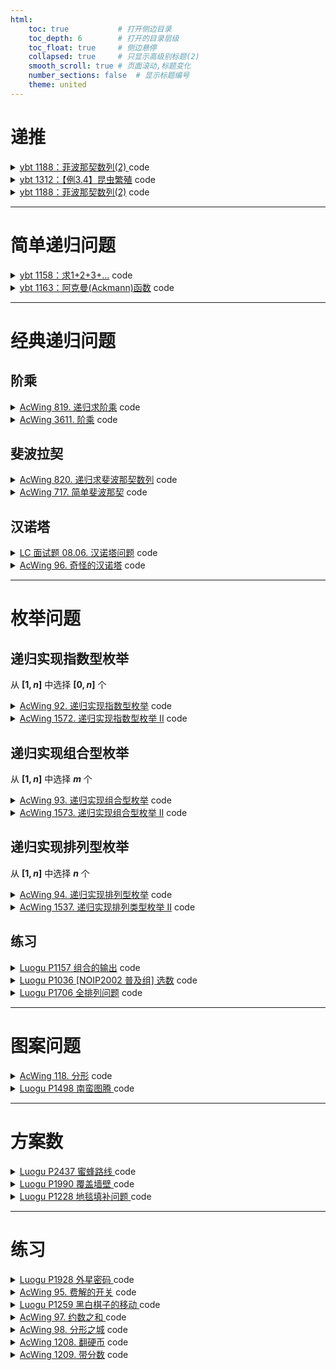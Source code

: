 ```yaml
---
html:
    toc: true           # 打开侧边目录
    toc_depth: 6        # 打开的目录层级
    toc_float: true     # 侧边悬停
    collapsed: true     # 只显示高级别标题(2)
    smooth_scroll: true # 页面滚动,标题变化
    number_sections: false  # 显示标题编号
    theme: united
--- 
```


# 递推

<details><summary><a href="http://ybt.ssoier.cn:8088/problem_show.php?pid=1188" target="_blank">ybt 1188：菲波那契数列(2)
</a> code</summary>

```cpp
#include <iostream>
using namespace std;

const int N=1e6+10;

int f[N];

int main(){
	f[1] = f[2] = 1;
	for(int i=3; i<=1e6; i++)
		f[i] = (f[i-2] + f[i-1])%1000;
	int n; cin>>n;
	while(n--){
		int x; cin>>x;
		cout<<f[x]<<"\n";
	}
	return 0;
}
```
</details>

<details><summary><a href="http://ybt.ssoier.cn:8088/problem_show.php?pid=1312" target="_blank">ybt 1312：【例3.4】昆虫繁殖</a> code</summary>

```cpp
#include <iostream>
using namespace std;

typedef long long LL;

const int N=60;

LL a[N], b[N];	// 第 i 个月的成虫数量和虫卵数量
int x, y, z;

int main(){
	cin>>x>>y>>z;
	for(int i=1; i<=x; i++) a[i]=1;	// 前 x 个月都只有1对成虫
	for(int i=x+1; i<=z+1; i++){
		b[i] = a[i-x] * y;		// 产生多少个虫卵
		a[i] = a[i-1] + b[i-2];	// 成虫数量
	}

	cout<<a[z+1];
	return 0;
}
```
</details>




<details><summary><a href="http://ybt.ssoier.cn:8088/problem_show.php?pid=1188" target="_blank">ybt 1188：菲波那契数列(2)</a> code</summary>

```cpp

```
</details>

---

# 简单递归问题

<details><summary><a href="http://ybt.ssoier.cn:8088/problem_show.php?pid=1158" target="_blank">ybt 1158：求1+2+3+...</a> code</summary>

```cpp
#include <iostream>
using namespace std;

int n;

int sum(int k){	// sum求 k + (k-1) + (k-2) + ... + 1 的和
	if(k==1) return 1;
	return k + sum(k-1);
}

int main(){
	cin>>n;
	cout<<sum(n);
	return 0;
}
```
</details>

<details><summary><a href="http://ybt.ssoier.cn:8088/problem_show.php?pid=1163" target="_blank">ybt 1163：阿克曼(Ackmann)函数</a> code</summary>

```cpp
#include <iostream>
using namespace std;

const int N=1;

int akm(int m, int n){
	if(m==0) return n+1;
	if(m>0 && n==0) return akm(m-1, 1);
	if(m>0 && n>0) return akm(m-1, akm(m, n-1));
}

int main(){
	int m, n; cin>>m>>n;
	cout<<akm(m, n);
	return 0;
}
```
</details>


---



# 经典递归问题

## 阶乘

<details><summary><a href="https://www.acwing.com/problem/content/821/" target="_blank">AcWing 819. 递归求阶乘</a> code</summary> 

```cpp
#include <iostream>
using namespace std;

int fact(int n){
    if(n<=1) return 1;      // 结束条件
    int res = n * fact(n-1);// 下一层
    return res;             // 返回fact(n)的结果
}

int main(){
    int n; cin>>n;
    cout<<fact(n);
    return 0;
}
```

</details>

<details><summary><a href="https://www.acwing.com/problem/content/3614/" target="_blank">AcWing 3611. 阶乘</a> code</summary> 

```cpp
#include <iostream>
using namespace std;

const int N=20;

int f[N]={1};   // 阶乘的结果
int n, y1, y2;  

void fact(int u){
    if(u>n) return ;    // 边界条件
    f[u] = f[u-1]*u;    // 计算f[u]
    u=u+1;              // 下一层
    fact(u);
}

int main(){
    cin>>n;
    fact(1);
    for(int i=1; i<=n; i+=2) y1+=f[i];
    for(int i=2; i<=n; i+=2) y2+=f[i];
    cout<<y1<<" "<<y2;
    return 0;
}
```

</details>

## 斐波拉契

<details><summary><a href="https://www.acwing.com/problem/content/822/" target="_blank">AcWing 820. 递归求斐波那契数列</a> code</summary> 

```cpp
#include <iostream>
using namespace std;

int n;

int fib(int u){
    if(u==1 || u==2) return 1;
    return fib(u-1)+fib(u-2);
}

int main(){
    cin>>n;
    cout<<fib(n);
    return 0;
}
```

</details>


<details><summary><a href="https://www.acwing.com/problem/content/719/" target="_blank">AcWing 717. 简单斐波那契</a> code</summary> 


```cpp
#include <iostream>
using namespace std;

const int N=50;

int f[N]={0,1,1};
int n;

int fib(int u){
    if(f[u]) return f[u];
    f[u] = fib(u-1) + fib(u-2);
    return f[u];
}

int main(){
    cin>>n;
    fib(n);
    for(int i=0; i<n; i++) cout<<f[i]<<" ";
    return 0;
}
```

</details>

## 汉诺塔

<details><summary><a href="https://leetcode.cn/problems/hanota-lcci/" target="_blank">LC 面试题 08.06. 汉诺塔问题</a> code</summary> 

```cpp

```

</details>



<details><summary><a href="https://www.acwing.com/problem/content/98/" target="_blank">AcWing 96. 奇怪的汉诺塔</a> code</summary> 

```cpp

```

</details>

---

# 枚举问题
## 递归实现指数型枚举

从 **$[1,n]$** 中选择 **$[0,n]$** 个

<details><summary><a href="https://www.acwing.com/problem/content/94/" target="_blank">AcWing 92. 递归实现指数型枚举</a> code</summary> 

```cpp
#include <iostream>
using namespace std;

const int N=20;

int n;

bool st[N]; // 每个数是否选择

void dfs(int u){
    if(u==n+1){
        for(int i=1; i<=n; i++)
            if(st[i]) printf("%d ", i);
        puts("");
        return ;
    }

    st[u] = 1;  // 选择
    dfs(u+1);

    st[u] = 0;  // 不选
    dfs(u+1);
}

int main(){
    cin>>n;
    dfs(1);
    return 0;
}
```

</details>

<details><summary><a href="https://www.acwing.com/problem/content/description/1574/" target="_blank">AcWing 1572. 递归实现指数型枚举 II</a> code</summary> 

```cpp
#include <iostream>
#include <algorithm>
using namespace std;

const int N = 20;

bool st[N];
int a[N];

int n;

void dfs(int u){
    if(u > n){
        for(int i=1; i<=n; i++) 
        if(st[i]) cout<<a[i]<<" ";
        cout<<"\n";
        return ;
    }
    st[u] = 1;
    dfs(u + 1);
    st[u] = 0;
    
    if(a[u] == a[u - 1] && st[u - 1] ) return ;  // 剪枝
    dfs(u + 1);
}

int main(){
    cin>>n;
    for(int i=1; i<=n; i++) cin>>a[i];
    sort(a+1, a+1+n);
    dfs(1);
    return 0;
}
```
</details>


## 递归实现组合型枚举

从 **$[1,n]$** 中选择 **$m$** 个

<details><summary><a href="https://www.acwing.com/problem/content/description/95/" target="_blank">AcWing 93. 递归实现组合型枚举</a> code</summary> 

```cpp
#include <iostream>
using namespace std;

const int N=30;

bool st[N];

int n, m;

void dfs(int u, int k){ // u位 已选k个
    
    if(k+(n-u)+1<m) return ;    // 剪枝
    
    if(k==m){
        for(int i=1; i<=n; i++) 
            if(st[i]) printf("%d ", i);
        puts("");
        return ;
    }
    
    st[u]=1;
    dfs(u+1, k+1);
    
    st[u]=0;
    dfs(u+1, k);
}

int main(){
    cin>>n>>m;
    dfs(1, 0);
    return 0;
}
```
</details>


<details><summary><a href="https://www.acwing.com/problem/content/1575/" target="_blank">AcWing 1573. 递归实现组合型枚举 II</a> code</summary> 

```cpp
#include <iostream>
#include <algorithm>
using namespace std;

const int N = 30;

bool st[N];
int a[N];

int n, m;

void dfs(int u, int k) { // u位 已选k个

    if (k + (n - u) + 1 < m) return;    // 剪枝

    if (k == m) {
        for (int i = 1; i <= n; i++)
            if (st[i]) printf("%d ", a[i]);
        puts("");
        return;
    }

    
    st[u] = 1;
    dfs(u + 1, k + 1);
    
    st[u] = 0;

    int uu = u;
    while (a[u + 1] == a[uu]) u++;

    dfs(u + 1, k);
}

int main() {
    cin >> n >> m;
    for (int i = 1; i <= n; i++) cin >> a[i];
    sort(a + 1, a + 1 + n);
    dfs(1, 0);
    return 0;
}
```
</details>


## 递归实现排列型枚举

从 **$[1,n]$** 中选择 **$n$** 个

<details><summary><a href="https://www.acwing.com/problem/content/96/" target="_blank">AcWing 94. 递归实现排列型枚举</a> code</summary> 

```cpp
#include <iostream>
using namespace std;

const int N=20;

int a[N];
bool st[N];

int n;

void dfs(int u){ // 当前位
    
    if(u>n){
        for(int i=1; i<=n; i++) 
            printf("%d ", a[i]);
        puts("");
        return ;
    }
    
    for(int i=1; i<=n; i++)
        if(!st[i]){
            st[i]=1;
            a[u]=i;
            dfs(u+1);
            st[i] = 0;
        }
}

int main(){
    cin>>n;
    dfs(1);
    
    return 0;
}
```
</details>


<details><summary><a href="https://www.acwing.com/problem/content/1539/" target="_blank">AcWing 1537. 递归实现排列类型枚举 II</a> code</summary> 

```cpp
#include <iostream>
#include <algorithm>
using namespace std;

const int N=20;

int a[N];
int res[N];
bool st[N];

int n;

void dfs(int u){ // 当前位
    
    if(u>n){
        for(int i=1; i<=n; i++) 
            printf("%d ", res[i]);
        puts("");
        return ;
    }
    
    for(int i=1; i<=n; i++)
        if(!st[i]){
            st[i]=1;
            res[u]=a[i];
            dfs(u+1);
            st[i]=0;
            while(a[i]==a[i+1]) i++;
        }
}

int main(){
    cin>>n;
    for(int i=1; i<=n; i++) cin>>a[i];
    sort(a+1, a+1+n);
    dfs(1);
    
    return 0;
}
```

```cpp
#include <iostream>
#include <algorithm>
using namespace std;

const int N=15;

int a[N];
int n; 

int main(){
    cin>>n;
    for(int i=1; i<=n; i++) scanf("%d", a+i);
    sort(a+1, a+1+n);    
        
    do{
        for(int i=1; i<=n; i++)
            printf("%d ", a[i]);
        puts("");
    }while(next_permutation(a+1, a+1+n));
    
    return 0;
}
```

</details>


## 练习

<details><summary><a href="https://www.luogu.com.cn/problem/P1157" target="_blank">Luogu P1157 组合的输出</a> code</summary>

```cpp
#include <iostream>
using namespace std;

const int N=30;

bool st[N];	// 每个数是否选择

int n, m;

void dfs(int u, int k){
	if(k > m) return ;
	if(u > n){
		if(k==m){
			for(int i=1; i<=n; i++)
				if(st[i])
					printf("%3d", i);
			cout<<"\n";
		}
		return ;
	}

	st[u] = 1;
	dfs(u+1, k+1);

	st[u] = 0;
	dfs(u+1, k);
}

int main(){
	cin>>n>>m;
	dfs(1, 0);
	return 0;
}
```
</details>


<details><summary><a href="https://www.luogu.com.cn/problem/P1036" target="_blank">Luogu P1036 [NOIP2002 普及组] 选数</a> code</summary>

```cpp
#include <iostream>
#include <set>
using namespace std;

typedef long long LL;

const int N=30;

bool st[N];
int a[N];
int cnt;
int n, m;

bool is_prime(LL x){
    if(x==2 || x==3   || x==5   ) return 1;
    if(x<2  ||(x%6!=1 && x%6!=5)) return 0; // 不与6的倍数相邻 
    for(LL i=5; i<=x/i; i+=6)  // 与6相邻, 但又有了因子 
        if(x%i==0 || x%(i+2)==0) return 0;
    return 1;
}

void ck(){
    LL res=0;
    for(int i=1; i<=n; i++) 
        if(st[i]) res += a[i];

    if(is_prime(res)) 
        cnt++;
}

void dfs(int u, int k){ // u位 已选k个
    
    if(k+(n-u)+1<m) return ;    // 剪枝
    
    if(k==m){
        ck();
        return ;
    }
    
    st[u]=1;
    dfs(u+1, k+1);
    
    st[u]=0;
    dfs(u+1, k);
}

int main(){
    cin>>n>>m;
    for(int i=1; i<=n; i++) cin>>a[i];
    dfs(1, 0);

    cout<<cnt;
    return 0;
}
```
</details>

<details><summary><a href="https://www.luogu.com.cn/problem/P1706" target="_blank">Luogu P1706 全排列问题</a> code</summary>

```cpp
#include <iostream>
#include <algorithm>
using namespace std;

int n;
int a[15];
bool st[15];

// 当前数字
void dfs(int u){
    if(u>n) {
        for(int i=1; i<=n; i++)
            printf("%5d", a[i]);
        puts("");
        return ;
    }

    for(int i=1; i<=n; i++)
        if(!st[i]){
            a[u]=i;
            st[i]=1;
            dfs(u+1);
            st[i]=0;
        }

}

int main(){
    cin>>n;
    dfs(1);
    return 0;
}
```
</details>

---

# 图案问题

<details><summary><a href="https://www.acwing.com/problem/content/120/" target="_blank">AcWing 118. 分形</a> code</summary> 

```cpp
#include <iostream>
#include <cstring>
#include <cmath>
using namespace std;

const int N=2023;

char a[N][N];

void dfs(int len, int x, int y){  // 画的长度, 左上角坐标
    if(len==1){
        a[x][y]='X';
        return ;
    }
    dfs(len/3, x, y);                   // 左上
    dfs(len/3, x, y+len/3*2);           // 右上
    dfs(len/3, x+len/3, y+len/3);       // 中间
    dfs(len/3, x+len/3*2, y);           // 左下
    dfs(len/3, x+len/3*2, y+len/3*2);   // 右下
    return ;
}

int main(){
    int n;
    while(cin>>n && n!=-1){
        memset(a, ' ', sizeof a);
        dfs(pow(3, (n-1)), 0, 0);
        
        for(int i=0; i<pow(3, (n-1)); i++, puts(""))
            for(int j=0; j<pow(3, (n-1)); j++)
                printf("%c", a[i][j]);
        puts("-");
    }
    
    return 0;
}
```

</details>


<details><summary><a href="https://www.luogu.com.cn/problem/P1498" target="_blank">Luogu P1498 南蛮图腾 </a> code</summary> 

```cpp
#include <iostream>
#include <string>
#include <vector>
#include <cmath>
using namespace std;

vector<string> res;

int n;

int main(){
    cin>>n;
    string a=" /\\ ";
    string b="/__\\";

    res.insert(res.begin(), b);
    res.insert(res.begin(), a);

    for(int i=1; i<n; i++){ // 向上复制
        string pre;         // 向右复制
        for(int j=1; j<=pow(2, i); j++) pre+=" ";
        for(int j=1; j<=pow(2, i); j++)
            res.insert(res.begin(), pre+res[res.size()-j]+pre),
            res[res.size()-j]+=res[res.size()-j];
    }

    for(auto s: res) cout<<s<<"\n";

    return 0;
}
```

</details>

---

# 方案数

<details><summary><a href="https://www.luogu.com.cn/problem/P2437" target="_blank">Luogu P2437 蜜蜂路线 </a> code</summary> 

```cpp
#include <iostream>
#include <cstring>
#include <algorithm>
using namespace std;

const int N=1e3+10;

string a[N];   

string ADD(string A, string B, bool flg = 1) { // 默认 正序(正整数)输入 正序输出
    if (flg) reverse(A.begin(), A.end()), reverse(B.begin(), B.end());
    string res; int add = 0;    
    for (int i = 0; i < A.size() || i < B.size() || add; i++) {
        if (i < A.size()) add += A[i] - '0';// 取值
        if (i < B.size()) add += B[i] - '0';// 取的A,B相同低位
        res += add % 10 + '0';              // +
        add /= 10;                          // 进位
    }
    if (flg) reverse(res.begin(), res.end());
    return res; // flg == 0 倒叙输入输出模式 (在连续计算时减少reverse次数,以提升性能)
}

int main(){
    int m, n; cin>>m>>n;
    a[m] = "1";
    a[m+1] = "1";

    for(int i=m+2; i<=n; i++)
        a[i] = ADD(a[i-1], a[i-2]);

    cout<<a[n];

    return 0;
}
```

</details>


<details><summary><a href="https://www.luogu.com.cn/problem/P1990" target="_blank">Luogu P1990 覆盖墙壁 </a> code</summary> 

```cpp
#include <iostream>
using namespace std;

const int N=1e6+10;
const int MOD=1e4;
int n;

int dp[N][3];   // 前 i 列, 第 i 列的状态是(0,1,2) 全部伸出、上面伸出、下面伸出 

int main(){
    cin>>n;
    
    dp[0][0]=1;
    
    for(int i=0; i<=n; i++){
        dp[i+1][0] += dp[i][0]; dp[i+1][0]%=MOD;
        dp[i+2][0] += dp[i][0]; dp[i+2][0]%=MOD;
        dp[i+2][1] += dp[i][0]; dp[i+1][1]%=MOD;
        dp[i+2][2] += dp[i][0]; dp[i+2][2]%=MOD;
        dp[i+1][2] += dp[i][1]; dp[i+1][2]%=MOD;
        dp[i+1][0] += dp[i][1]; dp[i+1][0]%=MOD;
        dp[i+1][1] += dp[i][2]; dp[i+1][1]%=MOD;
        dp[i+1][0] += dp[i][2]; dp[i+1][0]%=MOD;
    }
    
    cout<<dp[n][0];
    
    return 0;
}
``` 
</details>


<details><summary><a href="https://www.luogu.com.cn/problem/P1228" target="_blank">Luogu P1228 地毯填补问题 </a> code</summary> 

```cpp

```
</details>

---

# 练习

<details><summary><a href="https://www.luogu.com.cn/problem/P1928" target="_blank">Luogu P1928 外星密码 </a> code</summary> 

```cpp
#include <iostream>
#include <cstring>
using namespace std;

string ans, a;
int i=0;

bool isABC(char c){
    if(c>='A' && c<='Z') return 1;
    return 0;
}

string dfs(){
    string res;
    while(i<a.size() && isABC(a[i])) res+=a[i++];

    if(a[i]=='['){
        i++;
        int n=0;
        while(a[i]>='0' && a[i]<='9') n=n*10+a[i++]-'0';
        string t = dfs();
        for(int j=1; j<=n; j++) res+=t;
        return res+dfs();
    }

    if(a[i]==']') {
        i++;
        return res;
    }

    return res;
}

int main(){
    cin>>a;
    while(i<a.size())
        ans+=dfs(), i++;
    cout<<ans;

    return 0;
}
```

</details>



<details><summary><a href="https://www.acwing.com/problem/content/97/" target="_blank">AcWing 95. 费解的开关</a> code</summary> 

```cpp
#include <iostream>
#include <algorithm>
using namespace std;

const int N=10;

int dxy[4][2]={ {-1,0}, {1,0}, {0,-1}, {0,1} };

// 地图 地图备份
int g[N][N], backup[N][N];
int ans=0x3f3f3f3f;

bool check(){
    for(int i=0; i<5; i++)
        if(!g[4][i]) return 0;
    return 1;
}

void bf(){
    for(int i=0; i<5; i++)
        for(int j=0; j<5; j++)
            backup[i][j]=g[i][j];
}

void rbf(){
    for(int i=0; i<5; i++)
        for(int j=0; j<5; j++)
            g[i][j]=backup[i][j];
}

void change(int x, int y){
    for(int i=0; i<4; i++){
        int nx=x+dxy[i][0];
        int ny=y+dxy[i][1];
        if(nx<0 || ny<0) continue;
        g[nx][ny]^=1;
    }
    g[x][y]^=1;
}

// w是当前已经改变的次数
void dfs(int u, int w){
    
    // 到达边界
    if(u>4){
        // 保存当前地图
        bf();
        // 直接计算下面4层
        for(int i=1; i<5 && w<=6; i++)
            for(int j=0; j<5; j++)
                if(!g[i-1][j])
                    change(i, j), w++;
        
        if(w<=6 && check()) ans=min(ans, w);
        // 恢复回去
        rbf();
        return ;
    }
    
    // 改变
    change(0, u);
    dfs(u+1, w+1);
    change(0, u);
    
    // 不改变
    dfs(u+1, w);
}


int main(){
    int n;
    cin>>n;
    
    while(n--){
        ans=0x3f3f3f3f;
        
        for(int i=0; i<5; i++)
            for(int j=0; j<5; j++){
                scanf("%1d", &g[i][j]);
                backup[i][j]=g[i][j];
            }
        
        // 第一排的第几个点
        // 已经改变了几次
        dfs(0, 0);
        
        if(ans==0x3f3f3f3f)
            puts("-1");
        else
            cout<<ans<<"\n";
    }
    
    return 0;
}
```
</details>

<details><summary><a href="https://www.luogu.com.cn/problem/P1259" target="_blank">Luogu P1259 黑白棋子的移动 </a> code</summary> 

```cpp
#include <iostream>
#include <cstring>
using namespace std;

const int N=110;

string a;
int n;

void dfs(int mid){    // 当前中点位置

    if(mid==3) return ;

    cout<<a<<"\n";

    swap(a[mid-1], a[2*mid]);
    swap(a[mid], a[2*mid+1]);

    cout<<a<<"\n";
    
    swap(a[mid-1], a[2*mid-2]);
    swap(a[mid], a[2*mid+1-2]);
    
    dfs(mid-1);
}

int main(){
    cin>>n;
    for(int i=1; i<=n; i++) a+='o';
    for(int i=1; i<=n; i++) a+='*'; a+="--";

    dfs(n);

    cout<<"ooo*o**--"; for(int i=1; i<n-3; i++) cout<<"*o"; cout<<"*\n";
    cout<<"o--*o**oo"; for(int i=1; i<n-3; i++) cout<<"*o"; cout<<"*\n";
    cout<<"o*o*o*--o"; for(int i=1; i<n-3; i++) cout<<"*o"; cout<<"*\n";
    cout<<"--o*o*o*o"; for(int i=1; i<n-3; i++) cout<<"*o"; cout<<"*";

    return 0;
}
```

</details>

<details><summary><a href="https://www.acwing.com/problem/content/99/" target="_blank">AcWing 97. 约数之和 </a> code</summary> 

```cpp

```
</details>

<details><summary><a href="https://www.acwing.com/problem/content/100/" target="_blank">AcWing 98. 分形之城</a> code</summary> 

```cpp

```
</details>

<details><summary><a href="https://www.acwing.com/problem/content/1210/" target="_blank">AcWing 1208. 翻硬币</a> code</summary> 

```cpp
#include <iostream>
#include <cstring>
#include <algorithm>
using namespace std;

string a, b;

void cg(int i){
    if(a[i] == '*') a[i] = 'o';
    else a[i] ='*';
    if(a[i+1] == '*') a[i+1] = 'o';
    else a[i+1] ='*';
}

int main(){
    int ans=0;
    cin>>a>>b;
    for(int i=0; i<a.size()-1; i++)
        if(a[i] != b[i])
            cg(i), ans++;
    cout<<ans;
    return 0;
}

```
</details>

<details><summary><a href="https://www.acwing.com/problem/content/1211/" target="_blank">AcWing 1209. 带分数</a> code</summary> 

```cpp
#include <iostream>
#include <cstring>
#include <algorithm>
using namespace std;

int a[11]={0,1,2,3,4,5,6,7,8,9};

int getnum(int i, int j){
    int res=0;
    while(i<=j) res = res*10 + a[i++];
    return res;
}

int main(){
    cin>>*a;
    do{
        for(int i=1; i<=7; i++)
            for(int j=i+1; j<=8; j++){
                int A = getnum(1, i);
                int B = getnum(i+1, j);
                int C = getnum(j+1, 9);
                
                if(A + B/C == *a && B%C==0) a[10]++;
            }
    }while(next_permutation(a+1, a+10));
    
    cout<<a[10];
    
    return 0;
}
```
</details>


